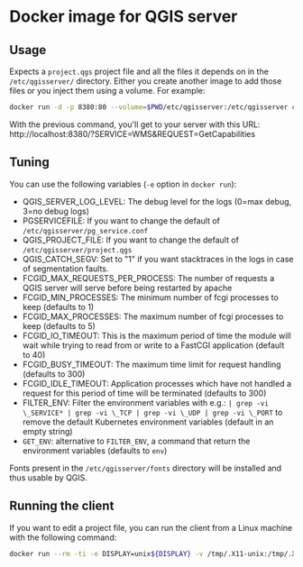 # Docker image for QGIS server

## Usage

Expects a `project.qgs` project file and all the files it depends on in the `/etc/qgisserver/`
directory. Either you create another image to add those files or you inject them using
a volume. For example:

```bash
docker run -d -p 8380:80 --volume=$PWD/etc/qgisserver:/etc/qgisserver camptocamp/qgis-server
```

With the previous command, you'll get to your server with this URL:
http://localhost:8380/?SERVICE=WMS&REQUEST=GetCapabilities

## Tuning

You can use the following variables (`-e` option in `docker run`):

- QGIS_SERVER_LOG_LEVEL: The debug level for the logs (0=max debug, 3=no debug logs)
- PGSERVICEFILE: If you want to change the default of `/etc/qgisserver/pg_service.conf`
- QGIS_PROJECT_FILE: If you want to change the default of `/etc/qgisserver/project.qgs`
- QGIS_CATCH_SEGV: Set to "1" if you want stacktraces in the logs in case of segmentation faults.
- FCGID_MAX_REQUESTS_PER_PROCESS: The number of requests a QGIS server will serve before being restarted by apache
- FCGID_MIN_PROCESSES: The minimum number of fcgi processes to keep (defaults to 1)
- FCGID_MAX_PROCESSES: The maximum number of fcgi processes to keep (defaults to 5)
- FCGID_IO_TIMEOUT: This is the maximum period of time the module will wait while trying to read from or
  write to a FastCGI application (default to 40)
- FCGID_BUSY_TIMEOUT: The maximum time limit for request handling (defaults to 300)
- FCGID_IDLE_TIMEOUT: Application processes which have not handled a request for
  this period of time will be terminated (defaults to 300)
- FILTER_ENV: Filter the environment variables with e.g.:
  `| grep -vi \_SERVICE* | grep -vi \_TCP | grep -vi \_UDP | grep -vi \_PORT` to remove the default
  Kubernetes environment variables (default in an empty string)
- `GET_ENV`: alternative to `FILTER_ENV`, a command that return the environment variables (defaults to `env`)

Fonts present in the `/etc/qgisserver/fonts` directory will be installed and thus usable by QGIS.

## Running the client

If you want to edit a project file, you can run the client from a Linux machine with the following command:

```bash
docker run --rm -ti -e DISPLAY=unix${DISPLAY} -v /tmp/.X11-unix:/tmp/.X11-unix -v ${HOME}:${HOME} camptocamp/qgis-server:latest-desktop
```
